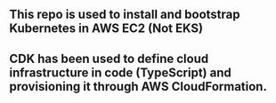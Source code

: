 ## This repo is used to install and bootstrap Kubernetes in AWS EC2 (Not EKS)
## CDK has been used to define cloud infrastructure in code (TypeScript) and provisioning it through AWS CloudFormation.
